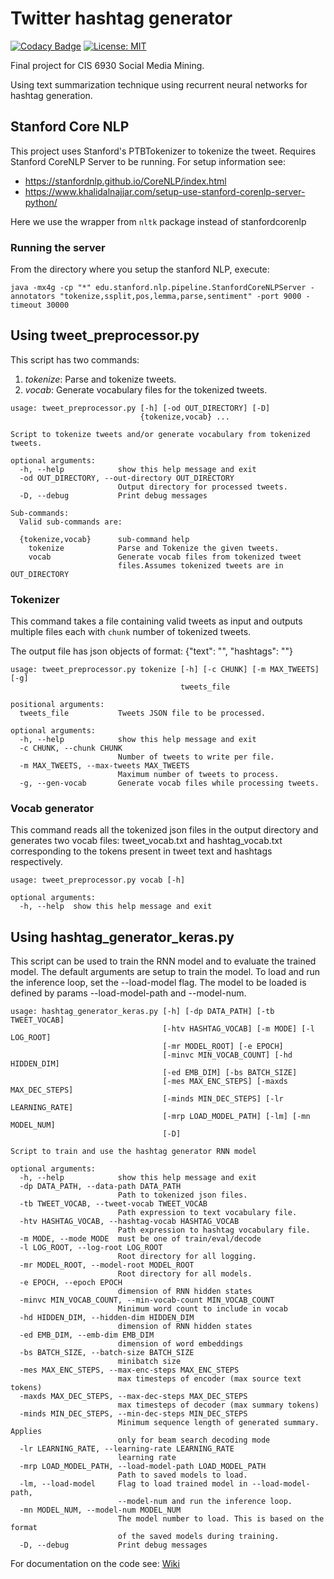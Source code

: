 # Twitter hashtag generator
[![Codacy Badge](https://api.codacy.com/project/badge/Grade/f2e8118b369c436d9f4dc91fba7d7c21)](https://app.codacy.com/app/anwesht/twitter-hashtag-generator?utm_source=github.com&utm_medium=referral&utm_content=anwesht/twitter-hashtag-generator&utm_campaign=Badge_Grade_Dashboard)
 [![License: MIT](https://img.shields.io/badge/License-MIT-yellow.svg)](https://opensource.org/licenses/MIT)

Final project for CIS 6930 Social Media Mining. 

Using text summarization technique using recurrent neural networks for hashtag generation.

## Stanford Core NLP
This project uses Stanford's PTBTokenizer to tokenize the tweet.
Requires Stanford CoreNLP Server to be running.
For setup information see: 
- https://stanfordnlp.github.io/CoreNLP/index.html
- https://www.khalidalnajjar.com/setup-use-stanford-corenlp-server-python/

Here we use the wrapper from `nltk` package instead of stanfordcorenlp

### Running the server
From the directory where you setup the stanford NLP, execute:
```commandline
java -mx4g -cp "*" edu.stanford.nlp.pipeline.StanfordCoreNLPServer -annotators "tokenize,ssplit,pos,lemma,parse,sentiment" -port 9000 -timeout 30000
```


## Using tweet_preprocessor.py
This script has two commands: 
1. *tokenize*: Parse and tokenize tweets.
2. *vocab*: Generate vocabulary files for the tokenized tweets.
```commandline
usage: tweet_preprocessor.py [-h] [-od OUT_DIRECTORY] [-D]
                             {tokenize,vocab} ...

Script to tokenize tweets and/or generate vocabulary from tokenized tweets.

optional arguments:
  -h, --help            show this help message and exit
  -od OUT_DIRECTORY, --out-directory OUT_DIRECTORY
                        Output directory for processed tweets.
  -D, --debug           Print debug messages

Sub-commands:
  Valid sub-commands are:

  {tokenize,vocab}      sub-command help
    tokenize            Parse and Tokenize the given tweets.
    vocab               Generate vocab files from tokenized tweet
                        files.Assumes tokenized tweets are in OUT_DIRECTORY
```

### Tokenizer
This command takes a file containing valid tweets as input and outputs multiple files 
each with `chunk` number of tokenized tweets.

The output file has json objects of format: 
{"text": "<space separated tokens for tweet>", "hashtags": "<space separated hashtags>"}

```commandline
usage: tweet_preprocessor.py tokenize [-h] [-c CHUNK] [-m MAX_TWEETS] [-g]
                                      tweets_file

positional arguments:
  tweets_file           Tweets JSON file to be processed.

optional arguments:
  -h, --help            show this help message and exit
  -c CHUNK, --chunk CHUNK
                        Number of tweets to write per file.
  -m MAX_TWEETS, --max-tweets MAX_TWEETS
                        Maximum number of tweets to process.
  -g, --gen-vocab       Generate vocab files while processing tweets.
```

### Vocab generator
This command reads all the tokenized json files in the output directory and generates two
vocab files: tweet_vocab.txt and hashtag_vocab.txt corresponding to the tokens present in
tweet text and hashtags respectively.

```commandline
usage: tweet_preprocessor.py vocab [-h]

optional arguments:
  -h, --help  show this help message and exit
```

## Using hashtag_generator_keras.py
This script can be used to train the RNN model and to evaluate the trained model.
The default arguments are setup to train the model. To load and run the inference loop, set the --load-model flag. The
model to be loaded is defined by params --load-model-path and --model-num.

```commandline
usage: hashtag_generator_keras.py [-h] [-dp DATA_PATH] [-tb TWEET_VOCAB]
                                  [-htv HASHTAG_VOCAB] [-m MODE] [-l LOG_ROOT]
                                  [-mr MODEL_ROOT] [-e EPOCH]
                                  [-minvc MIN_VOCAB_COUNT] [-hd HIDDEN_DIM]
                                  [-ed EMB_DIM] [-bs BATCH_SIZE]
                                  [-mes MAX_ENC_STEPS] [-maxds MAX_DEC_STEPS]
                                  [-minds MIN_DEC_STEPS] [-lr LEARNING_RATE]
                                  [-mrp LOAD_MODEL_PATH] [-lm] [-mn MODEL_NUM]
                                  [-D]

Script to train and use the hashtag generator RNN model

optional arguments:
  -h, --help            show this help message and exit
  -dp DATA_PATH, --data-path DATA_PATH
                        Path to tokenized json files.
  -tb TWEET_VOCAB, --tweet-vocab TWEET_VOCAB
                        Path expression to text vocabulary file.
  -htv HASHTAG_VOCAB, --hashtag-vocab HASHTAG_VOCAB
                        Path expression to hashtag vocabulary file.
  -m MODE, --mode MODE  must be one of train/eval/decode
  -l LOG_ROOT, --log-root LOG_ROOT
                        Root directory for all logging.
  -mr MODEL_ROOT, --model-root MODEL_ROOT
                        Root directory for all models.
  -e EPOCH, --epoch EPOCH
                        dimension of RNN hidden states
  -minvc MIN_VOCAB_COUNT, --min-vocab-count MIN_VOCAB_COUNT
                        Minimum word count to include in vocab
  -hd HIDDEN_DIM, --hidden-dim HIDDEN_DIM
                        dimension of RNN hidden states
  -ed EMB_DIM, --emb-dim EMB_DIM
                        dimension of word embeddings
  -bs BATCH_SIZE, --batch-size BATCH_SIZE
                        minibatch size
  -mes MAX_ENC_STEPS, --max-enc-steps MAX_ENC_STEPS
                        max timesteps of encoder (max source text tokens)
  -maxds MAX_DEC_STEPS, --max-dec-steps MAX_DEC_STEPS
                        max timesteps of decoder (max summary tokens)
  -minds MIN_DEC_STEPS, --min-dec-steps MIN_DEC_STEPS
                        Minimum sequence length of generated summary. Applies
                        only for beam search decoding mode
  -lr LEARNING_RATE, --learning-rate LEARNING_RATE
                        learning rate
  -mrp LOAD_MODEL_PATH, --load-model-path LOAD_MODEL_PATH
                        Path to saved models to load.
  -lm, --load-model     Flag to load trained model in --load-model-path,
                        --model-num and run the inference loop.
  -mn MODEL_NUM, --model-num MODEL_NUM
                        The model number to load. This is based on the format
                        of the saved models during training.
  -D, --debug           Print debug messages
```


For documentation on the code see: [Wiki](https://github.com/anwesht/twitter-hashtag-generator/wiki/Documentation)
